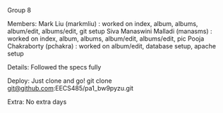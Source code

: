 Group 8

Members:
Mark Liu (markmliu) : worked on index, album, albums, album/edit, albums/edit, git setup
Siva Manaswini Malladi (manasms) : worked on index, album, albums, album/edit, albums/edit, pic
Pooja Chakraborty (pchakra) : worked on album/edit, database setup, apache setup

Details:
Followed the specs fully

Deploy:
Just clone and go!
git clone git@github.com:EECS485/pa1_bw9pyzu.git

Extra:
No extra days